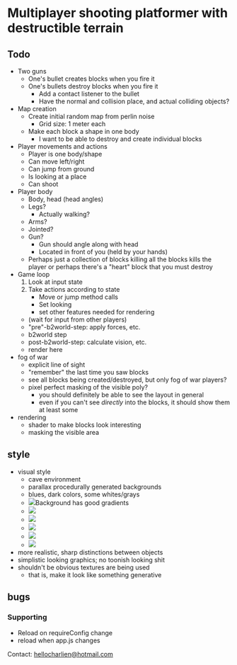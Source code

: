 Multiplayer shooting platformer with destructible terrain
=========================================================


## Todo
- Two guns
   - One's bullet creates blocks when you fire it
   - One's bullets destroy blocks when you fire it
      - Add a contact listener to the bullet
      - Have the normal and collision place, and actual colliding objects?
- Map creation
    - Create initial random map from perlin noise
        - Grid size: 1 meter each
    - Make each block a shape in one body
        - I want to be able to destroy and create individual blocks
- Player movements and actions
    - Player is one body/shape
    - Can move left/right
    - Can jump from ground
    - Is looking at a place
    - Can shoot
- Player body
    - Body, head (head angles)
    - Legs?
        - Actually walking?
    - Arms? 
    - Jointed?
    - Gun?
        - Gun should angle along with head
        - Located in front of you (held by your hands)
    - Perhaps just a collection of blocks
        killing all the blocks kills the player
        or perhaps there's a "heart" block that you must destroy
- Game loop
    1. Look at input state
    1. Take actions according to state
        - Move or jump method calls
        - Set looking
        - set other features needed for rendering
    - (wait for input from other players)
    - "pre"-b2world-step: apply forces, etc.
    - b2world step
    - post-b2world-step: calculate vision, etc.
    - render here
- fog of war
    - explicit line of sight
    - "remember" the last time you saw blocks
    - see all blocks being created/destroyed, but only fog of war players?
    - pixel perfect masking of the visible poly?
        - you should definitely be able to see the layout in general
        - even if you can't see *directly* into the blocks, it should show them at least some
- rendering
    - shader to make blocks look interesting
    - masking the visible area

## style
- visual style
    - cave environment
    - parallax procedurally generated backgrounds
    - blues, dark colors, some whites/grays
    - ![](http://blog.frogatto.com/wp-content/uploads/2010/03/cave-background-demo.png)Background has good gradients
    - ![](http://ramnation.files.wordpress.com/2011/01/cave-interior-layout-design-entrance-nb.jpg)
    - ![](http://fc06.deviantart.net/fs70/f/2012/354/7/1/ice_cave_by_tatchit-d55zi1g.png)
    - ![](http://4.bp.blogspot.com/-ZQRlnDSXDY0/Uazxv1a495I/AAAAAAAAAbI/AQGQ3CXqJOg/s640/ice+cave2.jpg)
    - ![](http://www.blackorchard.co.uk/img/aggro_cave4c.jpg)
    - ![](http://static.gamesradar.com/images/mb/GamesRadar/us/Features/2009/12/Sonic%20and%20Mario%20rereviewed/Cave%206--article_image.jpg)
- more realistic, sharp distinctions between objects
- simplistic looking graphics; no toonish looking shit
- shouldn't be obvious textures are being used
    - that is, make it look like something generative

## bugs

### Supporting
- Reload on requireConfig change
- reload when app.js changes

Contact: hellocharlien@hotmail.com

